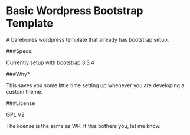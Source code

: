 Basic Wordpress Bootstrap Template
==========

A barebones wordpress template that already has bootstrap setup.


###Specs:

Currently setup with bootstrap 3.3.4


###Why?

This saves you some little time setting up whenever you are developing a custom theme.


###License

GPL V2

The license is the same as WP. If this bothers you, let me know.